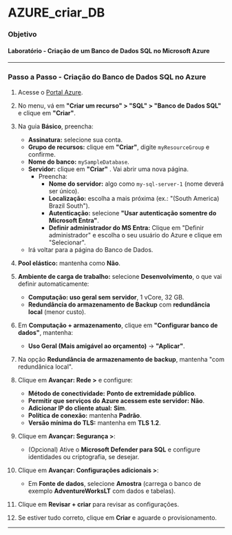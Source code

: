 # AZURE_criar_DB
### Objetivo
#### Laboratório - Criação de um Banco de Dados SQL no Microsoft Azure

___

### Passo a Passo - Criação do Banco de Dados SQL no Azure

1. Acesse o [Portal Azure](https://portal.azure.com/).

2. No menu, vá em **"Criar um recurso" > "SQL" > "Banco de Dados SQL"** e clique em **"Criar"**.

3. Na guia **Básico**, preencha:

   * **Assinatura:** selecione sua conta.
   * **Grupo de recursos:** clique em **"Criar"**, digite `myResourceGroup` e confirme.
   * **Nome do banco:** `mySampleDatabase`.
   * **Servidor:** clique em **"Criar"** . Vai abrir uma nova página.
     * Preencha:
        * **Nome do servidor:** algo como `my-sql-server-1` (nome deverá ser único).
        * **Localização:** escolha a mais próxima (ex.: "(South America) Brazil South").
        * **Autenticação:** selecione **"Usar autenticação somentre do Microsoft Entra"**.
        * **Definir administrador do MS Entra:** Clique em "Definir administrador" e escolha o seu usuário do Azure e clique em "Selecionar".
   * Irá voltar para a página do Banco de Dados.

4. **Pool elástico:** mantenha como **Não**.

5. **Ambiente de carga de trabalho:** selecione **Desenvolvimento**, o que vai definir automaticamente:
   * **Computação: uso geral sem servidor**, 1 vCore, 32 GB.
   * **Redundância do armazenamento de Backup** com **redundância local** (menor custo).

6. Em **Computação + armazenamento**, clique em **"Configurar banco de dados"**, mantenha:

   * **Uso Geral (Mais amigável ao orçamento)** → **"Aplicar"**.

7. Na opção **Redundância de armazenamento de backup**, mantenha "com redundânica local".

8. Clique em **Avançar: Rede >** e configure:

   * **Método de conectividade:** **Ponto de extremidade público**.
   * **Permitir que serviços do Azure acessem este servidor:** **Não**.
   * **Adicionar IP do cliente atual:** **Sim**.
   * **Política de conexão:** mantenha **Padrão**.
   * **Versão mínima do TLS:** mantenha em **TLS 1.2**.

9. Clique em **Avançar: Segurança >**:

   * (Opcional) Ative o **Microsoft Defender para SQL** e configure identidades ou criptografia, se desejar.

10. Clique em **Avançar: Configurações adicionais >**:

    * Em **Fonte de dados**, selecione **Amostra** (carrega o banco de exemplo **AdventureWorksLT** com dados e tabelas).

11. Clique em **Revisar + criar** para revisar as configurações.

12. Se estiver tudo correto, clique em **Criar** e aguarde o provisionamento.

---
